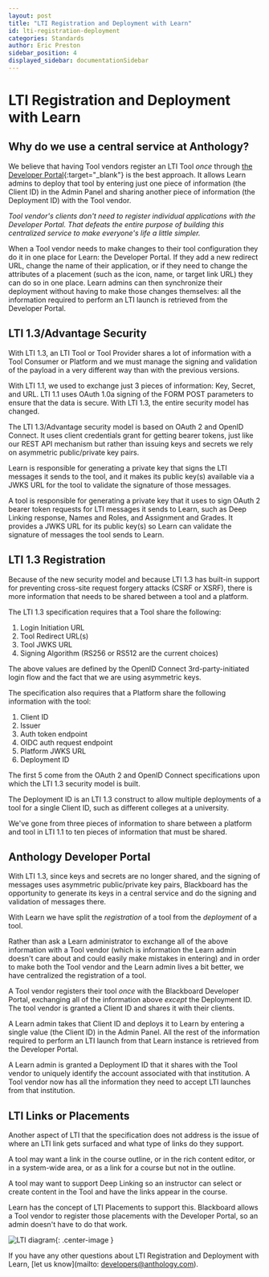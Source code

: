 ```yaml
---
layout: post
title: "LTI Registration and Deployment with Learn"
id: lti-registration-deployment
categories: Standards
author: Eric Preston
sidebar_position: 4
displayed_sidebar: documentationSidebar
---
```


# LTI Registration and Deployment with Learn

## Why do we use a central service at Anthology?

We believe that having Tool vendors register an LTI Tool _once_ through [the Developer Portal](https://developer.anthology.com/){:target="_blank"} is the best approach. It allows Learn admins to deploy that tool by entering just one piece of information (the Client ID) in the Admin Panel and sharing another piece of information (the Deployment ID) with the Tool vendor.

_Tool vendor's clients don't need to register individual applications with the Developer Portal. That defeats the entire purpose of building this centralized service to make everyone's life a little simpler._

When a Tool vendor needs to make changes to their tool configuration they do it in one place for Learn: the Developer Portal. If they add a new redirect URL, change the name of their application, or if they need to change the attributes of a placement (such as the icon, name, or target link URL) they can do so in one place. Learn admins can then synchronize their deployment without having to make those changes themselves: all the information required to perform an LTI launch is retrieved from the Developer Portal.

## LTI 1.3/Advantage Security

With LTI 1.3, an LTI Tool or Tool Provider shares a lot of information with a Tool Consumer or Platform and we must manage the signing and validation of the payload in a very different way than with the previous versions.

With LTI 1.1, we used to exchange just 3 pieces of information: Key, Secret, and URL. LTI 1.1 uses OAuth 1.0a signing of the FORM POST parameters to ensure that the data is secure. With LTI 1.3, the entire security model has changed.

The LTI 1.3/Advantage security model is based on OAuth 2 and OpenID Connect. It uses client credentials grant for getting bearer tokens, just like our REST API mechanism but rather than issuing keys and secrets we rely on asymmetric public/private key pairs.

Learn is responsible for generating a private key that signs the LTI messages it sends to the tool, and it makes its public key(s) available via a JWKS URL for the tool to validate the signature of those messages.

A tool is responsible for generating a private key that it uses to sign OAuth 2 bearer token requests for LTI messages it sends to Learn, such as Deep Linking response, Names and Roles, and Assignment and Grades. It provides a JWKS URL for its public key(s) so Learn can validate the signature of messages the tool sends to Learn.

## LTI 1.3 Registration

Because of the new security model and because LTI 1.3 has built-in support for preventing cross-site request forgery attacks (CSRF or XSRF), there is more information that needs to be shared between a tool and a platform.

The LTI 1.3 specification requires that a Tool share the following:

1. Login Initiation URL
2. Tool Redirect URL(s)
3. Tool JWKS URL
4. Signing Algorithm (RS256 or RS512 are the current choices)

The above values are defined by the OpenID Connect 3rd-party-initiated login flow and the fact that we are using asymmetric keys.

The specification also requires that a Platform share the following information with the tool:

1. Client ID
2. Issuer
3. Auth token endpoint
4. OIDC auth request endpoint
5. Platform JWKS URL
6. Deployment ID

The first 5 come from the OAuth 2 and OpenID Connect specifications upon which the LTI 1.3 security model is built.

The Deployment ID is an LTI 1.3 construct to allow multiple deployments of a tool for a single Client ID, such as different colleges at a university.

We've gone from three pieces of information to share between a platform and tool in LTI 1.1 to ten pieces of information that must be shared.

## Anthology Developer Portal

With LTI 1.3, since keys and secrets are no longer shared, and the signing of messages uses asymmetric public/private key pairs, Blackboard has the opportunity to generate its keys in a central service and do the signing and validation of messages there.

With Learn we have split the _registration_ of a tool from the _deployment_ of a tool.

Rather than ask a Learn administrator to exchange all of the above information with a Tool vendor (which is information the Learn admin doesn't care about and could easily make mistakes in entering) and in order to make both the Tool vendor and the Learn admin lives a bit better, we have centralized the registration of a tool.

A Tool vendor registers their tool _once_ with the Blackboard Developer Portal, exchanging all of the information above _except_ the Deployment ID. The tool vendor is granted a Client ID and shares it with their clients.

A Learn admin takes that Client ID and deploys it to Learn by entering a single value (the Client ID) in the Admin Panel. All the rest of the information required to perform an LTI launch from that Learn instance is retrieved from the Developer Portal.

A Learn admin is granted a Deployment ID that it shares with the Tool vendor to uniquely identify the account associated with that institution. A Tool vendor now has all the information they need to accept LTI launches from that institution.

## LTI Links or Placements

Another aspect of LTI that the specification does not address is the issue of where an LTI link gets surfaced and what type of links do they support.

A tool may want a link in the course outline, or in the rich content editor, or in a system-wide area, or as a link for a course but not in the outline.

A tool may want to support Deep Linking so an instructor can select or create content in the Tool and have the links appear in the course.

Learn has the concept of LTI Placements to support this. Blackboard allows a Tool vendor to register those placements with the Developer Portal, so an admin doesn't have to do that work.

![LTI diagram](/assets/img/ltidiagram.png){: .center-image }

If you have any other questions about LTI Registration and Deployment with Learn, [let us know](mailto: developers@anthology.com).